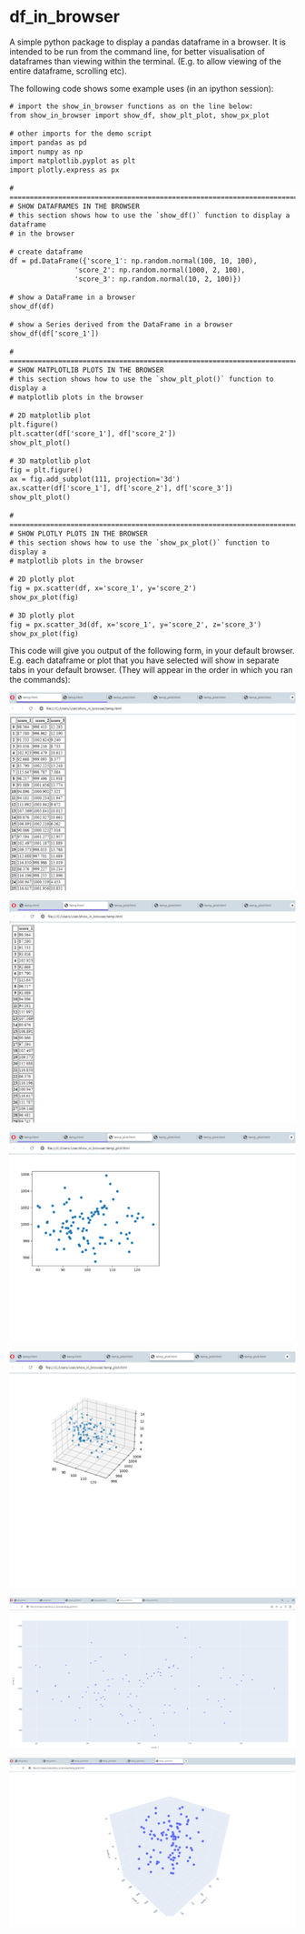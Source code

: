 # df_in_browser

A simple python package to display a pandas dataframe in a browser. It is
intended to be run from the command line, for better visualisation of 
dataframes than viewing within the terminal. (E.g. to allow viewing of 
the entire dataframe, scrolling etc).

The following code shows some example uses (in an ipython session):

```
# import the show_in_browser functions as on the line below:
from show_in_browser import show_df, show_plt_plot, show_px_plot

# other imports for the demo script
import pandas as pd
import numpy as np
import matplotlib.pyplot as plt
import plotly.express as px

# ==============================================================================
# SHOW DATAFRAMES IN THE BROWSER
# this section shows how to use the `show_df()` function to display a dataframe
# in the browser

# create dataframe
df = pd.DataFrame({'score_1': np.random.normal(100, 10, 100),
                'score_2': np.random.normal(1000, 2, 100),
                'score_3': np.random.normal(10, 2, 100)})

# show a DataFrame in a browser
show_df(df)

# show a Series derived from the DataFrame in a browser
show_df(df['score_1'])

# ==============================================================================
# SHOW MATPLOTLIB PLOTS IN THE BROWSER
# this section shows how to use the `show_plt_plot()` function to display a
# matplotlib plots in the browser

# 2D matplotlib plot
plt.figure()
plt.scatter(df['score_1'], df['score_2'])
show_plt_plot()

# 3D matplotlib plot
fig = plt.figure()
ax = fig.add_subplot(111, projection='3d')
ax.scatter(df['score_1'], df['score_2'], df['score_3'])
show_plt_plot()

# ==============================================================================
# SHOW PLOTLY PLOTS IN THE BROWSER
# this section shows how to use the `show_px_plot()` function to display a
# matplotlib plots in the browser

# 2D plotly plot
fig = px.scatter(df, x='score_1', y='score_2')
show_px_plot(fig)

# 3D plotly plot
fig = px.scatter_3d(df, x='score_1', y='score_2', z='score_3')
show_px_plot(fig)
```
This code will give you output of the following form, in your default browser. 
E.g. each dataframe or plot that you have selected will show in separate tabs
in your default browser. (They will appear in the order in which you ran the
commands):

![alt_text](example_1.png)

![alt_text](example_2.png)

![alt_text](example_3.png)

![alt_text](example_4.png)

![alt_text](example_5.png)

![alt_text](example_6.png)